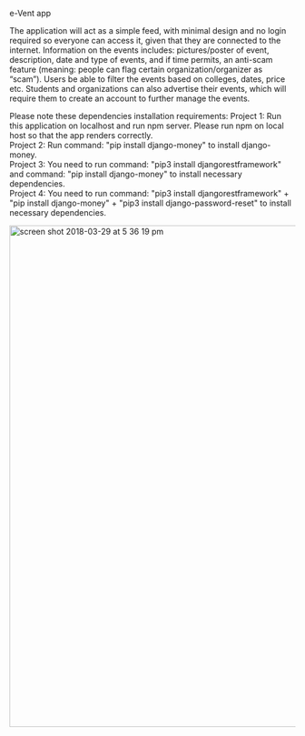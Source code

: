 e-Vent app

The application will act as a simple feed, with minimal design and no login required so everyone can access it, given that they are connected to the internet. Information on the events includes: pictures/poster of event, description, date and type of events, and if time permits, an anti-scam feature (meaning: people can flag certain organization/organizer as “scam”). 
Users be able to filter the events based on colleges, dates, price etc. Students and organizations can also advertise their events, which will require them to create an account to further manage the events.


Please note these dependencies installation requirements:
Project 1: Run this application on localhost and run npm server. Please run npm on local host so that the app renders correctly. </br>
Project 2: Run command: "pip install django-money" to install django-money.</br>
Project 3: You need to run command: "pip3 install djangorestframework" and command: "pip install django-money" to install necessary dependencies.</br>
Project 4: You need to run command: "pip3 install djangorestframework" + "pip install django-money" + "pip3 install django-password-reset" to install necessary dependencies.</br>

[
<img width="882" alt="screen shot 2018-03-29 at 5 36 19 pm" src="https://user-images.githubusercontent.com/30184592/39018118-1f393b82-43f3-11e8-8f22-9a12db2eec19.png">
](url)
